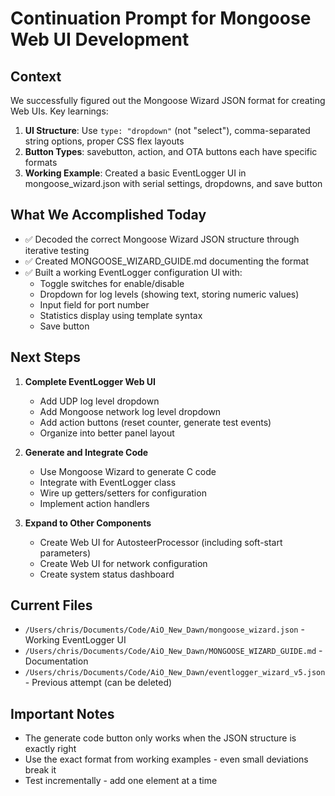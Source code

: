 # Continuation Prompt for Mongoose Web UI Development

## Context
We successfully figured out the Mongoose Wizard JSON format for creating Web UIs. Key learnings:

1. **UI Structure**: Use `type: "dropdown"` (not "select"), comma-separated string options, proper CSS flex layouts
2. **Button Types**: savebutton, action, and OTA buttons each have specific formats
3. **Working Example**: Created a basic EventLogger UI in mongoose_wizard.json with serial settings, dropdowns, and save button

## What We Accomplished Today
- ✅ Decoded the correct Mongoose Wizard JSON structure through iterative testing
- ✅ Created MONGOOSE_WIZARD_GUIDE.md documenting the format
- ✅ Built a working EventLogger configuration UI with:
  - Toggle switches for enable/disable
  - Dropdown for log levels (showing text, storing numeric values)
  - Input field for port number
  - Statistics display using template syntax
  - Save button

## Next Steps
1. **Complete EventLogger Web UI**
   - Add UDP log level dropdown
   - Add Mongoose network log level dropdown
   - Add action buttons (reset counter, generate test events)
   - Organize into better panel layout

2. **Generate and Integrate Code**
   - Use Mongoose Wizard to generate C code
   - Integrate with EventLogger class
   - Wire up getters/setters for configuration
   - Implement action handlers

3. **Expand to Other Components**
   - Create Web UI for AutosteerProcessor (including soft-start parameters)
   - Create Web UI for network configuration
   - Create system status dashboard

## Current Files
- `/Users/chris/Documents/Code/AiO_New_Dawn/mongoose_wizard.json` - Working EventLogger UI
- `/Users/chris/Documents/Code/AiO_New_Dawn/MONGOOSE_WIZARD_GUIDE.md` - Documentation
- `/Users/chris/Documents/Code/AiO_New_Dawn/eventlogger_wizard_v5.json` - Previous attempt (can be deleted)

## Important Notes
- The generate code button only works when the JSON structure is exactly right
- Use the exact format from working examples - even small deviations break it
- Test incrementally - add one element at a time